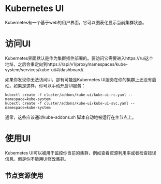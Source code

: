 
# Kubernetes UI

Kubernetes有一个基于web的用户界面，它可以图表化显示当前集群状态。

# 访问UI

Kubernetes界面默认是作为集群插件部署的。要访问它需要进入https://<kubernetes-master>/ui这个地址，之后会重定向到https://<kubernetes-master>/api/v1/proxy/namespaces/kube-system/services/kube-ui/#/dashboard/.

如果你发现你无法访问UI，那有可能是Kubernetes UI服务在你的集群上还没有启动。如果是这样，你可以手动开启UI服务：
```
kubectl create -f cluster/addons/kube-ui/kube-ui-rc.yaml --namespace=kube-system
kubectl create -f cluster/addons/kube-ui/kube-ui-svc.yaml --namespace=kube-system

```
通常，这些应该通过kube-addons.sh 脚本自动地被运行在主节点上。

# 使用UI

Kubernetes UI可以被用于监控你当前的集群，例如查看资源利用率或者检查错误信息。但是你不能用UI修改集群。

## 节点资源使用

